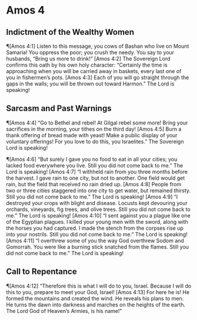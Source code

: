 # Amos 4

## Indictment of the Wealthy Women
¶[Amos 4:1] Listen to this message, you cows of Bashan who live on Mount Samaria! You oppress the poor; you crush the needy. You say to your husbands, “Bring us more to drink!”
[Amos 4:2] The Sovereign Lord confirms this oath by his own holy character: “Certainly the time is approaching when you will be carried away in baskets, every last one of you in fishermen’s pots.
[Amos 4:3] Each of you will go straight through the gaps in the walls; you will be thrown out toward Harmon.” The Lord is speaking!

## Sarcasm and Past Warnings
¶[Amos 4:4] “Go to Bethel and rebel! At Gilgal rebel some more! Bring your sacrifices in the morning, your tithes on the third day!
[Amos 4:5] Burn a thank offering of bread made with yeast! Make a public display of your voluntary offerings! For you love to do this, you Israelites.” The Sovereign Lord is speaking!

¶[Amos 4:6] “But surely I gave you no food to eat in all your cities; you lacked food everywhere you live. Still you did not come back to me.” The Lord is speaking!
[Amos 4:7] “I withheld rain from you three months before the harvest. I gave rain to one city, but not to another. One field would get rain, but the field that received no rain dried up.
[Amos 4:8] People from two or three cities staggered into one city to get water, but remained thirsty. Still you did not come back to me.” The Lord is speaking!
[Amos 4:9] “I destroyed your crops with blight and disease. Locusts kept devouring your orchards, vineyards, fig trees, and olive trees. Still you did not come back to me.” The Lord is speaking!
[Amos 4:10] “I sent against you a plague like one of the Egyptian plagues. I killed your young men with the sword, along with the horses you had captured. I made the stench from the corpses rise up into your nostrils. Still you did not come back to me.” The Lord is speaking!
[Amos 4:11] “I overthrew some of you the way God overthrew Sodom and Gomorrah. You were like a burning stick snatched from the flames. Still you did not come back to me.” The Lord is speaking!

## Call to Repentance
¶[Amos 4:12] “Therefore this is what I will do to you, Israel. Because I will do this to you, prepare to meet your God, Israel!
[Amos 4:13] For here he is! He formed the mountains and created the wind. He reveals his plans to men. He turns the dawn into darkness and marches on the heights of the earth. The Lord God of Heaven’s Armies, is his name!”
